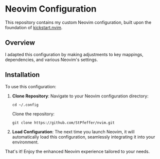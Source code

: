 # Neovim Configuration

This repository contains my custom Neovim configuration, built upon the foundation of [kickstart.nvim](https://github.com/nvim-lua/kickstart.nvim).

## Overview

I adapted this configuration by making adjustments to key mappings, dependencies, and various Neovim's settings.

## Installation

To use this configuration:

1. **Clone Repository**: Navigate to your Neovim configuration directory:

    ```shell
    cd ~/.config
    ```

    Clone the repository:

    ```shell
    git clone https://github.com/StPfeffer/nvim.git
    ```

2. **Load Configuration**: The next time you launch Neovim, it will automatically load this configuration, seamlessly integrating it into your environment.

That's it! Enjoy the enhanced Neovim experience tailored to your needs.
